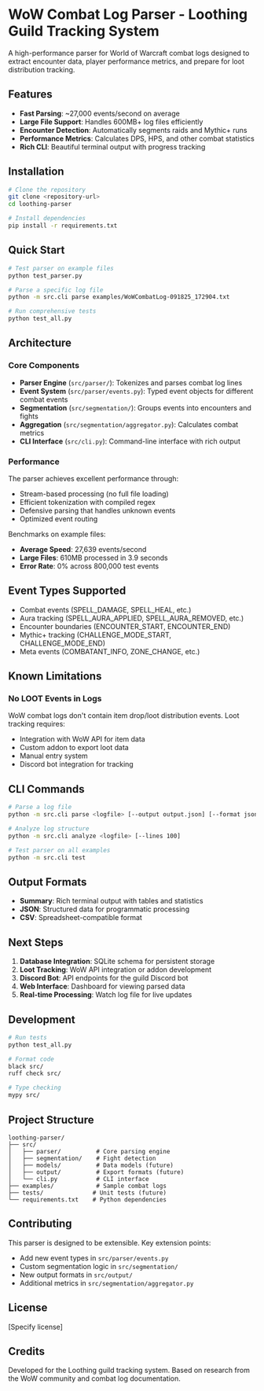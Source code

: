 # WoW Combat Log Parser - Loothing Guild Tracking System

A high-performance parser for World of Warcraft combat logs designed to extract encounter data, player performance metrics, and prepare for loot distribution tracking.

## Features

- **Fast Parsing**: ~27,000 events/second on average
- **Large File Support**: Handles 600MB+ log files efficiently
- **Encounter Detection**: Automatically segments raids and Mythic+ runs
- **Performance Metrics**: Calculates DPS, HPS, and other combat statistics
- **Rich CLI**: Beautiful terminal output with progress tracking

## Installation

```bash
# Clone the repository
git clone <repository-url>
cd loothing-parser

# Install dependencies
pip install -r requirements.txt
```

## Quick Start

```bash
# Test parser on example files
python test_parser.py

# Parse a specific log file
python -m src.cli parse examples/WoWCombatLog-091825_172904.txt

# Run comprehensive tests
python test_all.py
```

## Architecture

### Core Components

- **Parser Engine** (`src/parser/`): Tokenizes and parses combat log lines
- **Event System** (`src/parser/events.py`): Typed event objects for different combat events
- **Segmentation** (`src/segmentation/`): Groups events into encounters and fights
- **Aggregation** (`src/segmentation/aggregator.py`): Calculates combat metrics
- **CLI Interface** (`src/cli.py`): Command-line interface with rich output

### Performance

The parser achieves excellent performance through:

- Stream-based processing (no full file loading)
- Efficient tokenization with compiled regex
- Defensive parsing that handles unknown events
- Optimized event routing

Benchmarks on example files:

- **Average Speed**: 27,639 events/second
- **Large Files**: 610MB processed in 3.9 seconds
- **Error Rate**: 0% across 800,000 test events

## Event Types Supported

- Combat events (SPELL_DAMAGE, SPELL_HEAL, etc.)
- Aura tracking (SPELL_AURA_APPLIED, SPELL_AURA_REMOVED, etc.)
- Encounter boundaries (ENCOUNTER_START, ENCOUNTER_END)
- Mythic+ tracking (CHALLENGE_MODE_START, CHALLENGE_MODE_END)
- Meta events (COMBATANT_INFO, ZONE_CHANGE, etc.)

## Known Limitations

### No LOOT Events in Logs

WoW combat logs don't contain item drop/loot distribution events. Loot tracking requires:

- Integration with WoW API for item data
- Custom addon to export loot data
- Manual entry system
- Discord bot integration for tracking

## CLI Commands

```bash
# Parse a log file
python -m src.cli parse <logfile> [--output output.json] [--format json|csv|summary]

# Analyze log structure
python -m src.cli analyze <logfile> [--lines 100]

# Test parser on all examples
python -m src.cli test
```

## Output Formats

- **Summary**: Rich terminal output with tables and statistics
- **JSON**: Structured data for programmatic processing
- **CSV**: Spreadsheet-compatible format

## Next Steps

1. **Database Integration**: SQLite schema for persistent storage
2. **Loot Tracking**: WoW API integration or addon development
3. **Discord Bot**: API endpoints for the guild Discord bot
4. **Web Interface**: Dashboard for viewing parsed data
5. **Real-time Processing**: Watch log file for live updates

## Development

```bash
# Run tests
python test_all.py

# Format code
black src/
ruff check src/

# Type checking
mypy src/
```

## Project Structure

```
loothing-parser/
├── src/
│   ├── parser/          # Core parsing engine
│   ├── segmentation/    # Fight detection
│   ├── models/          # Data models (future)
│   ├── output/          # Export formats (future)
│   └── cli.py           # CLI interface
├── examples/            # Sample combat logs
├── tests/              # Unit tests (future)
└── requirements.txt    # Python dependencies
```

## Contributing

This parser is designed to be extensible. Key extension points:

- Add new event types in `src/parser/events.py`
- Custom segmentation logic in `src/segmentation/`
- New output formats in `src/output/`
- Additional metrics in `src/segmentation/aggregator.py`

## License

[Specify license]

## Credits

Developed for the Loothing guild tracking system.
Based on research from the WoW community and combat log documentation.
